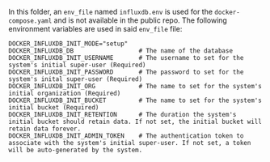 In this folder, an `env_file` named `influxdb.env` is used for the `docker-compose.yaml` and is not available in the public repo. The following environment variables are used in said `env_file` file:

```.env
DOCKER_INFLUXDB_INIT_MODE="setup"
DOCKER_INFLUXDB_DB                  # The name of the database
DOCKER_INFLUXDB_INIT_USERNAME       # The username to set for the system's initial super-user (Required)
DOCKER_INFLUXDB_INIT_PASSWORD       # The password to set for the system's inital super-user (Required)
DOCKER_INFLUXDB_INIT_ORG            # The name to set for the system's initial organization (Required)
DOCKER_INFLUXDB_INIT_BUCKET         # The name to set for the system's initial bucket (Required)
DOCKER_INFLUXDB_INIT_RETENTION      # The duration the system's initial bucket should retain data. If not set, the initial bucket will retain data forever.
DOCKER_INFLUXDB_INIT_ADMIN_TOKEN    # The authentication token to associate with the system's initial super-user. If not set, a token will be auto-generated by the system.
```
